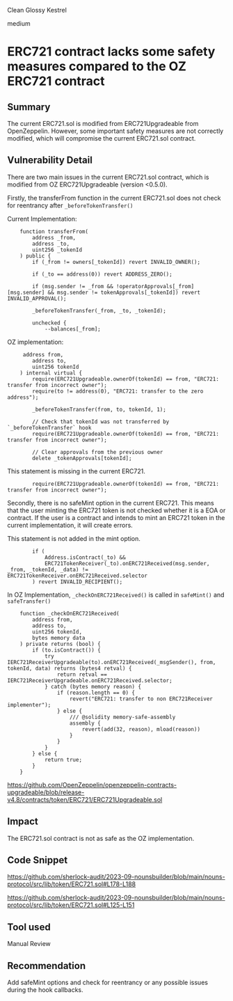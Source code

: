 Clean Glossy Kestrel

medium

# ERC721 contract lacks some safety measures compared to the OZ ERC721 contract

## Summary

The current ERC721.sol is modified from ERC721Upgradeable from OpenZeppelin. However, some important safety measures are not correctly modified, which will compromise the current ERC721.sol contract.

## Vulnerability Detail

There are two main issues in the current ERC721.sol contract, which is modified from OZ ERC721Upgradeable (version <0.5.0).

Firstly, the transferFrom function in the current ERC721.sol does not check for reentrancy after `_beforeTokenTransfer()`

Current Implementation:

```solidity
    function transferFrom(
        address _from,
        address _to,
        uint256 _tokenId
    ) public {
        if (_from != owners[_tokenId]) revert INVALID_OWNER();

        if (_to == address(0)) revert ADDRESS_ZERO();

        if (msg.sender != _from && !operatorApprovals[_from][msg.sender] && msg.sender != tokenApprovals[_tokenId]) revert INVALID_APPROVAL();

        _beforeTokenTransfer(_from, _to, _tokenId);

        unchecked {
            --balances[_from];
```

OZ implementation:

```solidity
     address from,
        address to,
        uint256 tokenId
    ) internal virtual {
        require(ERC721Upgradeable.ownerOf(tokenId) == from, "ERC721: transfer from incorrect owner");
        require(to != address(0), "ERC721: transfer to the zero address");

        _beforeTokenTransfer(from, to, tokenId, 1);

        // Check that tokenId was not transferred by `_beforeTokenTransfer` hook
        require(ERC721Upgradeable.ownerOf(tokenId) == from, "ERC721: transfer from incorrect owner");

        // Clear approvals from the previous owner
        delete _tokenApprovals[tokenId];
```

This statement is missing in the current ERC721.
```solidity
        require(ERC721Upgradeable.ownerOf(tokenId) == from, "ERC721: transfer from incorrect owner");
```

Secondly, there is no safeMint option in the current ERC721. This means that the user minting the ERC721 token is not checked whether it is a EOA or contract. If the user is a contract and intends to mint an ERC721 token in the current implementation, it will create errors.

This statement is not added in the mint option.

```solidity
        if (
            Address.isContract(_to) &&
            ERC721TokenReceiver(_to).onERC721Received(msg.sender, _from, _tokenId, _data) != ERC721TokenReceiver.onERC721Received.selector
        ) revert INVALID_RECIPIENT();
``` 

In OZ Implementation, `_checkOnERC721Received()` is called in `safeMint()` and `safeTransfer()`

```solidity
    function _checkOnERC721Received(
        address from,
        address to,
        uint256 tokenId,
        bytes memory data
    ) private returns (bool) {
        if (to.isContract()) {
            try IERC721ReceiverUpgradeable(to).onERC721Received(_msgSender(), from, tokenId, data) returns (bytes4 retval) {
                return retval == IERC721ReceiverUpgradeable.onERC721Received.selector;
            } catch (bytes memory reason) {
                if (reason.length == 0) {
                    revert("ERC721: transfer to non ERC721Receiver implementer");
                } else {
                    /// @solidity memory-safe-assembly
                    assembly {
                        revert(add(32, reason), mload(reason))
                    }
                }
            }
        } else {
            return true;
        }
    }
```

https://github.com/OpenZeppelin/openzeppelin-contracts-upgradeable/blob/release-v4.8/contracts/token/ERC721/ERC721Upgradeable.sol

## Impact

The ERC721.sol contract is not as safe as the OZ implementation.

## Code Snippet

https://github.com/sherlock-audit/2023-09-nounsbuilder/blob/main/nouns-protocol/src/lib/token/ERC721.sol#L178-L188

https://github.com/sherlock-audit/2023-09-nounsbuilder/blob/main/nouns-protocol/src/lib/token/ERC721.sol#L125-L151

## Tool used

Manual Review

## Recommendation

Add safeMint options and check for reentrancy or any possible issues during the hook callbacks.